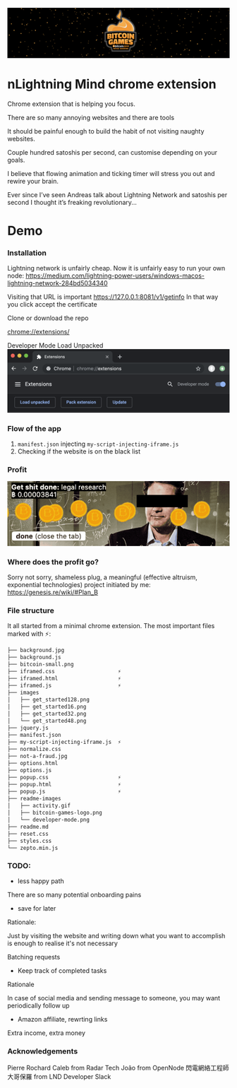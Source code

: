 ![](readme-images/bitcoin-games-logo.png)
# nLightning Mind chrome extension

Chrome extension that is helping you focus.

There are so many annoying websites and there are tools 

It should be painful enough to build the habit of not visiting naughty websites.

Couple hundred satoshis per second, can customise depending on your goals.

I believe that flowing animation and ticking timer will stress you out and rewire your brain.

Ever since I’ve seen Andreas talk about Lightning Network and satoshis per second I thought it’s freaking revolutionary...


# Demo




### Installation

Lightning network is unfairly cheap. Now it is unfairly easy to run your own node:
https://medium.com/lightning-power-users/windows-macos-lightning-network-284bd5034340


Visiting that URL is important
https://127.0.0.1:8081/v1/getinfo
In that way you click accept the certificate


Clone or download the repo

[chrome://extensions/](chrome://extensions/)

Developer Mode
Load Unpacked
![](readme-images/developer-mode.png)


### Flow of the app
1. `manifest.json` injecting `my-script-injecting-iframe.js`
2. Checking if the website is on the black list


### Profit

![](readme-images/activity.gif)


### Where does the profit go?
Sorry not sorry, shameless plug, a meaningful (effective altruism, exponential technologies) project initiated by me: https://genesis.re/wiki/#Plan_B


### File structure
It all started from a minimal chrome extension. The most important files marked with ⚡️:

```
├── background.jpg
├── background.js
├── bitcoin-small.png
├── iframed.css                    ⚡️
├── iframed.html                   ⚡️
├── iframed.js                     ⚡️
├── images
│   ├── get_started128.png
│   ├── get_started16.png
│   ├── get_started32.png
│   └── get_started48.png
├── jquery.js
├── manifest.json
├── my-script-injecting-iframe.js  ⚡️
├── normalize.css
├── not-a-fraud.jpg
├── options.html
├── options.js
├── popup.css                      ⚡️
├── popup.html                     ⚡️
├── popup.js                       ⚡️
├── readme-images
│   ├── activity.gif
│   ├── bitcoin-games-logo.png
│   └── developer-mode.png
├── readme.md
├── reset.css
├── styles.css
└── zepto.min.js
```


### TODO:

* less happy path

There are so many potential onboarding pains

* save for later

Rationale:

Just by visiting the website and writing down what you want to accomplish is enough to realise it's not necessary

Batching requests


* Keep track of completed tasks

Rationale

In case of social media and sending message to someone, you may want periodically follow up


* Amazon affiliate, rewrting links 

Extra income, extra money


### Acknowledgements

Pierre Rochard
Caleb from Radar Tech
João from OpenNode
閃電網絡工程師 大哥保羅 from LND Developer Slack